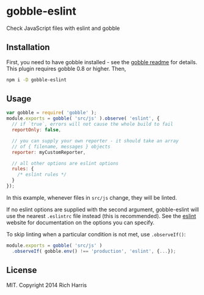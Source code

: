 # gobble-eslint

Check JavaScript files with eslint and gobble

## Installation

First, you need to have gobble installed - see the [gobble readme](https://github.com/gobblejs/gobble) for details. This plugin requires gobble 0.8 or higher. Then,

```bash
npm i -D gobble-eslint
```

## Usage

```js
var gobble = require( 'gobble' );
module.exports = gobble( 'src/js' ).observe( 'eslint', {
  // if `true`, errors will not cause the whole build to fail
  reportOnly: false,

  // you can supply your own reporter - it should take an array
  // of { filename, messages } objects
  reporter: myCustomReporter,

  // all other options are eslint options
  rules: {
    /* eslint rules */
  }
});
```

In this example, whenever files in `src/js` change, they will be linted.

If no eslint options are supplied with the second argument, gobble-eslint will use the nearest `.eslintrc` file instead (this is recommended). See the [eslint](http://eslint.org/) website for documentation on the options you can specify.

To skip linting when a particular condition is not met, use `.observeIf()`:

```js
module.exports = gobble( 'src/js' )
  .observeIf( gobble.env() !== 'production', 'eslint', {...});
```

## License

MIT. Copyright 2014 Rich Harris